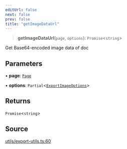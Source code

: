 ```yaml
---
editUrl: false
next: false
prev: false
title: "getImageDataUrl"
---
```


> **getImageDataUrl**(`page`, `options`): `Promise`\<`string`\>

Get Base64-encoded image data of doc

## Parameters

• **page**: [`Page`](/api-core/classes/page/)

• **options**: `Partial`\<[`ExportImageOptions`](/api-core/namespaces/exportutils/type-aliases/exportimageoptions/)\>

## Returns

`Promise`\<`string`\>

## Source

[utils/export-utils.ts:60](https://github.com/dgmjs/dgmjs/blob/6298c851d69b83f472385d1ebb3c937ddb56985d/packages/core/src/utils/export-utils.ts#L60)
